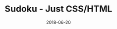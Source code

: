 ---
title: 'Sudoku - Just CSS/HTML'
description: 'Complete a sudoku puzzle without Javascript or server-side interaction.'
gametype: 'hard'
gameid: 11
date: 2018-06-20
tags: []
draft: false
type: 'games'
num19: [{'idx':1,'arr1':[1,2,3,4,5,6,7,8,9],'arr2':[1,2,3,4,5,6,7,8,9]},{'idx':2,'arr1':[1,2,3,4,5,6,7,8,9],'arr2':[1,2,3,4,5,6,7,8,9]},{'idx':3,'arr1':[1,2,3,4,5,6,7,8,9],'arr2':[1,2,3,4,5,6,7,8,9]},{'idx':4,'arr1':[1,2,3,4,5,6,7,8,9],'arr2':[1,2,3,4,5,6,7,8,9]},{'idx':5,'arr1':[1,2,3,4,5,6,7,8,9],'arr2':[1,2,3,4,5,6,7,8,9]},{'idx':6,'arr1':[1,2,3,4,5,6,7,8,9],'arr2':[1,2,3,4,5,6,7,8,9]},{'idx':7,'arr1':[1,2,3,4,5,6,7,8,9],'arr2':[1,2,3,4,5,6,7,8,9]},{'idx':8,'arr1':[1,2,3,4,5,6,7,8,9],'arr2':[1,2,3,4,5,6,7,8,9]},{'idx':9,'arr1':[1,2,3,4,5,6,7,8,9],'arr2':[1,2,3,4,5,6,7,8,9]}]
puzzle: [[0, 0, 7, 0, 2, 0, 4, 0, 0], [0, 5, 0, 0, 0, 0, 0, 9, 0], [3, 4, 0, 0, 0, 0, 0, 8, 1], [8, 2, 0, 1, 5, 4, 0, 3, 7], [7, 0, 0, 0, 0, 0, 0, 0, 8], [0, 6, 0, 0, 0, 0, 0, 4, 0], [0, 7, 0, 5, 8, 1, 0, 2, 0], [0, 0, 0, 0, 0, 0, 0, 0, 0], [0, 0, 0, 3, 9, 2, 0, 0, 0]]
layout: 'sudokucssstatic'
---
